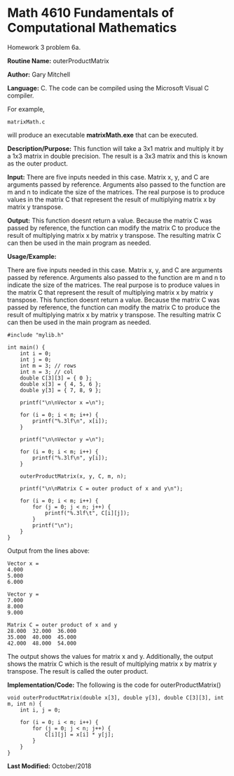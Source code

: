 # Math 4610 Fundamentals of Computational Mathematics
Homework 3 problem 6a.

**Routine Name:**           outerProductMatrix

**Author:** Gary Mitchell

**Language:** C. The code can be compiled using the Microsoft Visual C compiler.

For example,

    matrixMath.c

will produce an executable **matrixMath.exe** that can be executed.

**Description/Purpose:** This function will take a 3x1 matrix and multiply it by a 1x3 matrix in double precision. The result is a 3x3 matrix and this is known as the outer product.

**Input:** There are five inputs needed in this case. Matrix x, y, and C are arguments passed by reference. Arguments also passed to the function are m and n to indicate the size of the matrices. The real purpose is to produce values in the matrix C that represent the result of multiplying matrix x by matrix y transpose.

**Output:** This function doesnt return a value. Because the matrix C was passed by reference, the function can modify the matrix C to produce the result of multiplying matrix x by matrix y transpose. The resulting matrix C can then be used in the main program as needed.

**Usage/Example:**

There are five inputs needed in this case. Matrix x, y, and C are arguments passed by reference. Arguments also passed to the function are m and n to indicate the size of the matrices. The real purpose is to produce values in the matrix C that represent the result of multiplying matrix x by matrix y transpose. This function doesnt return a value. Because the matrix C was passed by reference, the function can modify the matrix C to produce the result of multiplying matrix x by matrix y transpose. The resulting matrix C can then be used in the main program as needed.

    #include "mylib.h"
    
    int main() {
        int i = 0;
        int j = 0;
        int m = 3; // rows
        int n = 3; // col
        double C[3][3] = { 0 };
        double x[3] = { 4, 5, 6 };
        double y[3] = { 7, 8, 9 };
        
        printf("\n\nVector x =\n");
    
        for (i = 0; i < m; i++) {
            printf("%.3lf\n", x[i]);
        }
    
        printf("\n\nVector y =\n");
    
        for (i = 0; i < m; i++) {
            printf("%.3lf\n", y[i]);
        }
    
        outerProductMatrix(x, y, C, m, n);
    
        printf("\n\nMatrix C = outer product of x and y\n");
    
        for (i = 0; i < m; i++) {
            for (j = 0; j < n; j++) {
                printf("%.3lf\t", C[i][j]);
            }
            printf("\n");
        }    
    }    

Output from the lines above:

    Vector x =
    4.000
    5.000
    6.000
    
    Vector y =
    7.000
    8.000
    9.000
    
    Matrix C = outer product of x and y
    28.000  32.000  36.000
    35.000  40.000  45.000
    42.000  48.000  54.000

The output shows the values for matrix x and y. Additionally, the output shows the matrix C which is the result of multiplying matrix x by matrix y transpose. The result is called the outer product.

**Implementation/Code:** The following is the code for outerProductMatrix()

    void outerProductMatrix(double x[3], double y[3], double C[3][3], int m, int n) {
        int i, j = 0;

        for (i = 0; i < m; i++) {
            for (j = 0; j < n; j++) {
                C[i][j] = x[i] * y[j];
            }
        }
    }

**Last Modified:** October/2018
